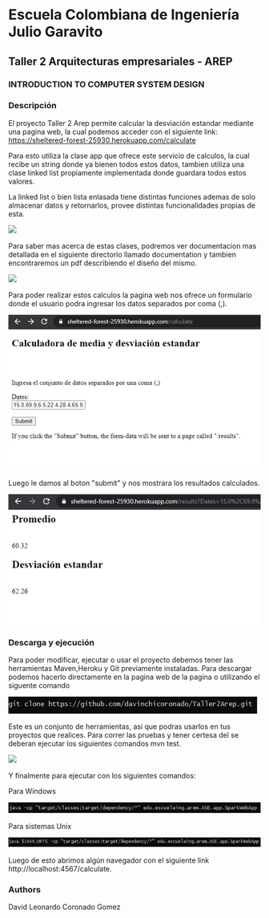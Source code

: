 # Escuela Colombiana de Ingeniería Julio Garavito 

## Taller 2 Arquitecturas empresariales - AREP
### INTRODUCTION TO COMPUTER SYSTEM DESIGN


### Descripción
El proyecto Taller 2 Arep permite calcular la  desviación estandar mediante una pagina
web, la cual podemos acceder con el siguiente link:
\
https://sheltered-forest-25930.herokuapp.com/calculate


Para esto utiliza la clase app que ofrece este servicio de calculos, 
la cual recibe un string donde ya bienen todos estos datos, tambien utiliza una clase linked
list propiamente implementada donde guardara todos estos valores.

La linked list o bien lista enlasada tiene distintas funciones ademas de solo almacenar 
datos y retornarlos, provee distintas funcionalidades propias de esta.

  ![](img/linkedlist.png)

Para saber mas acerca de estas clases, podremos ver documentacion mas detallada  en el  siguiente directorio llamado documentation y
tambien encontraremos un pdf describiendo el diseño del mismo.

  ![](img/documentation.png)
  
Para poder realizar estos calculos la pagina web nos ofrece un formulario donde el usuario podra ingresar los datos separados por coma (,).

![](img/paginawebcalculate.png)

Luego le damos al boton "submit" y nos mostrara los resultados calculados.

![](img/paginawebresult.png)
  

### Descarga y ejecución

Para poder modificar, ejecutar o usar el proyecto debemos tener las herramientas Maven,Heroku y Git previamente instaladas.
Para descargar podemos hacerlo directamente en la pagina web de la pagina o utilizando el siguente comando

  ![](img/gitclone.png)

Este es un conjunto de herramientas, asi que podras usarlos en tus proyectos que realices. Para correr las pruebas y 
tener certesa del se deberan ejecutar los siguientes comandos mvn test.


  ![](img/test.png)
  
 Y finalmente para ejecutar con los siguientes comandos:
 
 Para Windows 
 
 ![](img/windows.png)
 
 Para sistemas Unix
 
 ![](img/UNIX.png)
 
 Luego de esto abrimos algún navegador con el siguiente link http://localhost:4567/calculate.


### Authors

David Leonardo Coronado Gomez
  
  



